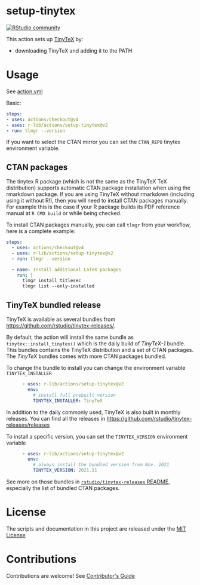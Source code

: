 # setup-tinytex

[![RStudio community](https://img.shields.io/badge/community-github--actions-blue?style=social&logo=rstudio&logoColor=75AADB)](https://community.rstudio.com/new-topic?category=Package%20development&tags=github-actions)

This action sets up [TinyTeX](https://yihui.name/tinytex/) by:

- downloading TinyTeX and adding it to the PATH

# Usage

See [action.yml](action.yml)

Basic:
```yaml
steps:
- uses: actions/checkout@v4
- uses: r-lib/actions/setup-tinytex@v2
- run: tlmgr --version
```

If you want to select the CTAN mirror you can set the `CTAN_REPO` tinytex environment variable.

## CTAN packages

The tinytex R package (which is not the same as the TinyTeX TeX distribution) supports automatic CTAN package installation when using the rmarkdown package.
If you are using TinyTeX without rmarkdown (including using it without R!), then you will need to install CTAN packages manually.
For example this is the case if your R package builds its PDF reference manual at `R CMD build` or while being checked.

To install CTAN packages manually, you can call `tlmgr` from your workflow, here is a complete example:
```yaml
steps:
  - uses: actions/checkout@v4
  - uses: r-lib/actions/setup-tinytex@v2
  - run: tlmgr --version

  - name: Install additional LaTeX packages
    run: |
      tlmgr install titlesec
      tlmgr list --only-installed
```

## TinyTeX bundled release

TinyTeX is available as several bundles from https://github.com/rstudio/tinytex-releases/.

By default, the action will install the same bundle as
`tinytex::install_tinytex()` which is the daily build of _TinyTeX-1_ bundle.
This bundles contains the TinyTeX distribution and a set of CTAN packages. The
_TinyTeX_ bundles comes with more CTAN packages bundled.

To change the bundle to install you can change the environment variable
`TINYTEX_INSTALLER`

````yaml
      - uses: r-lib/actions/setup-tinytex@v2
        env:
          # install full prebuilt version
          TINYTEX_INSTALLER: TinyTeX
````

In addition to the daily commonly used, TinyTeX is also built in monthly
releases. You can find all the releases in
https://github.com/rstudio/tinytex-releases/releases

To install a specific version, you can set the `TINYTEX_VERSION` environment variable

````yaml
      - uses: r-lib/actions/setup-tinytex@v2
        env:
          # always install the bundled version from Nov. 2021
          TINYTEX_VERSION: 2021.11
````

See more on those bundles in [`rstudio/tinytex-releases`
README](https://github.com/rstudio/tinytex-releases#releases), especially the list
of bundled CTAN packages.

# License

The scripts and documentation in this project are released under the [MIT License](LICENSE)

# Contributions

Contributions are welcome!  See [Contributor's Guide](docs/contributors.md)

